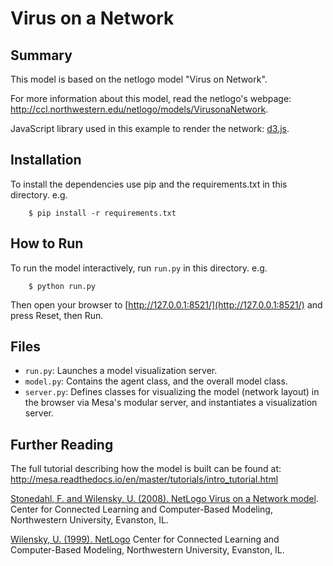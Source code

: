 # Virus on a Network

## Summary

This model is based on the netlogo model "Virus on Network".

For more information about this model, read the netlogo's webpage: http://ccl.northwestern.edu/netlogo/models/VirusonaNetwork.

JavaScript library used in this example to render the network: [d3.js](https://d3js.org/).

## Installation

To install the dependencies use pip and the requirements.txt in this directory. e.g.

```
    $ pip install -r requirements.txt
```

## How to Run

To run the model interactively, run ``run.py`` in this directory. e.g.

```
    $ python run.py
```

Then open your browser to [http://127.0.0.1:8521/](http://127.0.0.1:8521/) and press Reset, then Run.

## Files

* ``run.py``: Launches a model visualization server.
* ``model.py``: Contains the agent class, and the overall model class.
* ``server.py``: Defines classes for visualizing the model (network layout) in the browser via Mesa's modular server, and instantiates a visualization server.

## Further Reading

The full tutorial describing how the model is built can be found at:
http://mesa.readthedocs.io/en/master/tutorials/intro_tutorial.html


[Stonedahl, F. and Wilensky, U. (2008). NetLogo Virus on a Network model](http://ccl.northwestern.edu/netlogo/models/VirusonaNetwork). 
Center for Connected Learning and Computer-Based Modeling, Northwestern University, Evanston, IL.


[Wilensky, U. (1999). NetLogo](http://ccl.northwestern.edu/netlogo/)
Center for Connected Learning and Computer-Based Modeling, Northwestern University, Evanston, IL.
